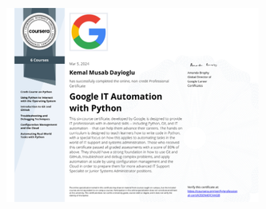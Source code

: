 ![0 Google IT Automation with Python](https://github.com/kemda2/Google-Courses/blob/main/Google-IT-Automation-with-Python/images/0%20Google%20IT%20Automation%20with%20Python.jpeg)
